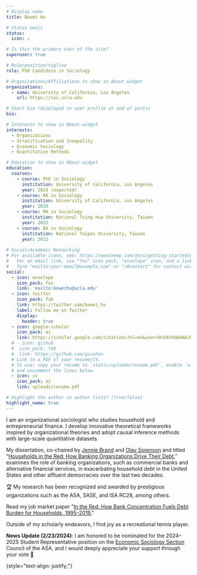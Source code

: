 ```yaml
---
# Display name
title: Bowei Hu

# Status emoji
status:
  icon: ☕️

# Is this the primary user of the site?
superuser: true

# Role/position/tagline
role: PhD Candidate in Sociology

# Organizations/Affiliations to show in About widget
organizations:
  - name: University of California, Los Angeles
    url: https://soc.ucla.edu

# Short bio (displayed in user profile at end of posts)
bio:

# Interests to show in About widget
interests:
  - Organizations
  - Stratification and Inequality
  - Economic Sociology
  - Quantitative Methods

# Education to show in About widget
education:
  courses:
    - course: PhD in Sociology
      institution: University of California, Los Angeles
      year: 2024 (expected)
    - course: MA in Sociology
      institution: University of California, Los Angeles
      year: 2020
    - course: MA in Sociology
      institution: National Tsing Hua University, Taiwan
      year: 2015
    - course: BA in Sociology
      institution: National Taipei University, Taiwan
      year: 2012
      
# Social/Academic Networking
# For available icons, see: https://wowchemy.com/docs/getting-started/page-builder/#icons
#   For an email link, use "fas" icon pack, "envelope" icon, and a link in the
#   form "mailto:your-email@example.com" or "/#contact" for contact widget.
social:
  - icon: envelope
    icon_pack: fas
    link: 'mailto:boweihu@ucla.edu'
  - icon: twitter
    icon_pack: fab
    link: https://twitter.com/bowei_hu
    label: Follow me on Twitter
    display:
      header: true
  - icon: google-scholar
    icon_pack: ai
    link: https://scholar.google.com/citations?hl=en&user=0n5AYdQAAAAJ&view_op=list_works&sortby=pubdate
  # - icon: github
  #  icon_pack: fab
  #  link: https://github.com/gcushen
  # Link to a PDF of your resume/CV.
  # To use: copy your resume to `static/uploads/resume.pdf`, enable `ai` icons in `params.yaml`,
  # and uncomment the lines below.
  - icon: cv
    icon_pack: ai
    link: uploads/resume.pdf

# Highlight the author in author lists? (true/false)
highlight_name: true
---
```

I am an organizational sociologist who studies household and entrepreneurial finance. I develop innovative theoretical frameworks inspired by organizational theories and adopt causal inference methods with large-scale quantitative datasets.

My dissertation, co-chaired by [Jennie Brand](https://soc.ucla.edu/person/jennie-e-brand/) and [Olav Sorenson](https://www.anderson.ucla.edu/faculty-and-research/strategy/faculty/sorenson) and titled “[Households in the Red: How Banking Organizations Drive Their Debt](https://boweihu.com/project/household_debt/),” examines the role of banking organizations, such as commercial banks and alternative financial services, in exacerbating household debt in the United States and other affluent democracies over the last two decades.

:trophy: My research has been recognized and awarded by prestigious organizations such as the ASA, SASE, and ISA RC28, among others.

Read my job market paper "[In the Red: How Bank Concentration Fuels Debt Burden for Households, 1995–2019.](https://osf.io/utmj4)"

Outside of my scholarly endeavors, I find joy as a recreational tennis player.

**News Update (2/23/2024)**: I am honored to be nominated for the 2024–2025 Student Representative position on the [Economic Sociology Section](https://www.asanet.org/asa_sections/economic-sociology/) Council of the ASA, and I would deeply appreciate your support through your vote 🙌


{style="text-align: justify;"}
